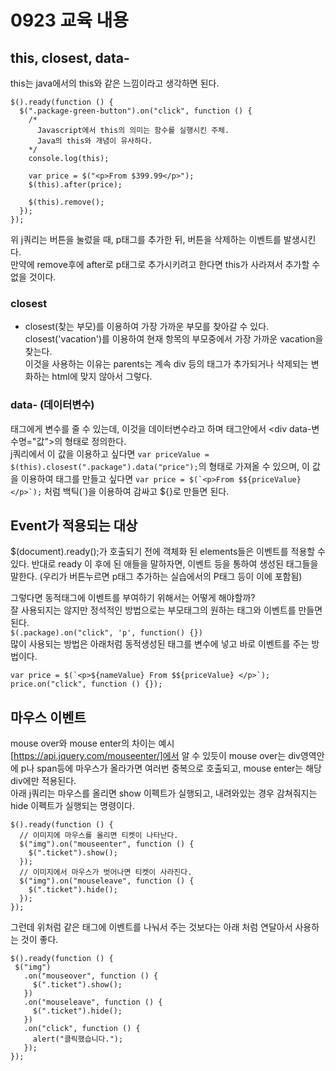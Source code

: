 # 0923 교육 내용
## this, closest, data-
 this는 java에서의 this와 같은 느낌이라고 생각하면 된다.
```
$().ready(function () {
  $(".package-green-button").on("click", function () {
    /*
      Javascript에서 this의 의미는 함수를 실행시킨 주체.
      Java의 this와 개념이 유사하다.
    */
    console.log(this);

    var price = $("<p>From $399.99</p>");
    $(this).after(price);

    $(this).remove();
  });
});
```
 위 j쿼리는 버튼을 눌렀을 때, p태그를 추가한 뒤, 버튼을 삭제하는 이벤트를 발생시킨다.</br>
 만약에 remove후에 after로 p태그로 추가시키려고 한다면 this가 사라져서 추가할 수 없을 것이다.</br>

### closest
* closest(찾는 부모)를 이용하여 가장 가까운 부모를 찾아갈 수 있다.
  closest('vacation')를 이용하여 현재 항목의 부모중에서 가장 가까운 vacation을 찾는다.</br>
  이것을 사용하는 이유는 parents는 계속 div 등의 태그가 추가되거나 삭제되는 변화하는 html에 맞지 않아서 그렇다.</br>

### data- (데이터변수)
 태그에게 변수를 줄 수 있는데, 이것을 데이터변수라고 하며 태그안에서 <div data-변수명="값">의 형태로 정의한다. </br>
 j쿼리에서 이 값을 이용하고 싶다면 ``` var priceValue = $(this).closest(".package").data("price"); ```의 형태로 가져올 수 있으며, 이 값을 이용하여 태그를 만들고 싶다면 ``` var price = $(`<p>From $${priceValue} </p>`); ``` 처럼 백틱(`)을 이용하여 감싸고 ${}로 만들면 된다.</br>

## Event가 적용되는 대상
 $(document).ready();가 호출되기 전에 객체화 된 elements들은 이벤트를 적용할 수 있다. 반대로 ready 이 후에 된 애들을 말하자면, 이벤트 등을 통하여 생성된 태그들을 말한다. (우리가 버튼누르면 p태그 추가하는 실습에서의 P태그 등이 이에 포함됨)</br>
 
 그렇다면 동적태그에 이벤트를 부여하기 위해서는 어떻게 해야할까? </br>
 잘 사용되지는 않지만 정석적인 방법으로는 부모태그의 원하는 태그와 이벤트를 만들면 된다.</br>
 ``` $(.package).on("click", 'p', function() {}) ```</br>
 많이 사용되는 방법은 아래처럼 동적생성된 태그를 변수에 넣고 바로 이벤트를 주는 방법이다.</br>
 ```
 var price = $(`<p>${nameValue} From $${priceValue} </p>`);
 price.on("click", function () {});
 ```
## 마우스 이벤트
 mouse over와 mouse enter의 차이는 예시[https://api.jquery.com/mouseenter/]에서 알 수 있듯이 mouse over는 div영역안에 p나 span등에 마우스가 올라가면 여러번 중복으로 호출되고, mouse enter는 해당 div에만 적용된다.</br>
 아래 j쿼리는 마우스를 올리면 show 이펙트가 실행되고, 내려와있는 경우 감쳐줘지는 hide 이펙트가 실행되는 명령이다.</br>
```
$().ready(function () {
  // 이미지에 마우스를 올리면 티켓이 나타난다.
  $("img").on("mouseenter", function () {
    $(".ticket").show();
  });
  // 이미지에서 마우스가 벗어나면 티켓이 사라진다.
  $("img").on("mouseleave", function () {
    $(".ticket").hide();
  });
});
```
 그런데 위처럼 같은 태그에 이벤트를 나눠서 주는 것보다는 아래 처럼 연달아서 사용하는 것이 좋다.</br>
 ```
$().ready(function () {
  $("img")
    .on("mouseover", function () {
      $(".ticket").show();
    })
    .on("mouseleave", function () {
      $(".ticket").hide();
    })
    .on("click", function () {
      alert("클릭했습니다.");
    });
});
```
 
 





















 
